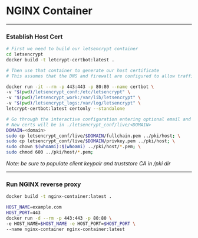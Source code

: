 # NGINX Container

---

### Establish Host Cert

```bash
# First we need to build our letsencrypt container
cd letsencrypt
docker build -t letcrypt-certbot:latest .
````

```bash
# Then use that container to generate our host certificate
# This assumes that the DNS and firewall are configured to allow traffic to http/s

docker run -it --rm -p 443:443 -p 80:80 --name certbot \
-v "$(pwd)/letsencrypt_conf:/etc/letsencrypt" \
-v "$(pwd)/letsencrypt_work:/var/lib/letsencrypt" \
-v "$(pwd)/letsencrypt_logs:/var/log/letsencrypt" \
letcrypt-certbot:latest certonly --standalone

# Go through the interactive configuration entering optional email and desired domain(s)
# New certs will be in ./letsencrypt_conf/live/<DOMAIN>
DOMAIN=<domain>
sudo cp letsencrypt_conf/live/$DOMAIN/fullchain.pem ../pki/host; \
sudo cp letsencrypt_conf/live/$DOMAIN/privkey.pem ../pki/host; \
sudo chown $(whoami):$(whoami) ../pki/host/*.pem; \
sudo chmod 600 ../pki/host/*.pem;

```

*Note: be sure to populate client keypair and truststore CA in /pki dir*

---

### Run NGINX reverse proxy


```bash
docker build -t nginx-container:latest . 

HOST_NAME=example.com
HOST_PORT=443
docker run -d --rm -p 443:443 -p 80:80 \
-e HOST_NAME=$HOST_NAME -e HOST_PORT=$HOST_PORT \
--name nginx-container nginx-container:latest
```